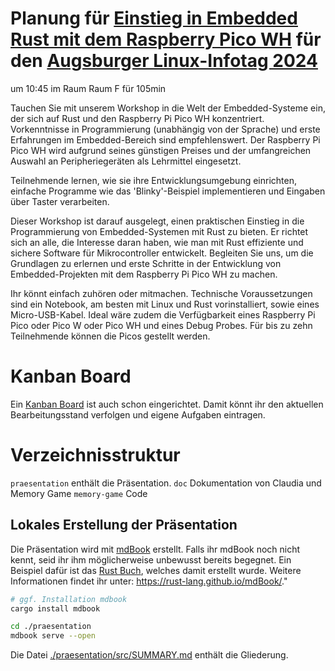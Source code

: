 # Planung für [Einstieg in Embedded Rust mit dem Raspberry Pico WH](https://www.luga.de/static/LIT-2024/talks/einstieg_in_embedded_rust_mit_dem_raspberry_pico_wh/) für den [Augsburger Linux-Infotag 2024](https://www.luga.de/static/LIT-2024)

um 10:45 im Raum  Raum F für 105min

Tauchen Sie mit unserem Workshop in die Welt der Embedded-Systeme ein, der sich auf Rust und den Raspberry Pi Pico WH konzentriert. Vorkenntnisse in Programmierung (unabhängig von der Sprache) und erste Erfahrungen im Embedded-Bereich sind empfehlenswert. Der Raspberry Pi Pico WH wird aufgrund seines günstigen Preises und der umfangreichen Auswahl an Peripheriegeräten als Lehrmittel eingesetzt.

Teilnehmende lernen, wie sie ihre Entwicklungsumgebung einrichten, einfache Programme wie das 'Blinky'-Beispiel implementieren und Eingaben über Taster verarbeiten.

Dieser Workshop ist darauf ausgelegt, einen praktischen Einstieg in die Programmierung von Embedded-Systemen mit Rust zu bieten. Er richtet sich an alle, die Interesse daran haben, wie man mit Rust effiziente und sichere Software für Mikrocontroller entwickelt. Begleiten Sie uns, um die Grundlagen zu erlernen und erste Schritte in der Entwicklung von Embedded-Projekten mit dem Raspberry Pi Pico WH zu machen.

Ihr könnt einfach zuhören oder mitmachen. Technische Voraussetzungen sind ein Notebook, am besten mit Linux und Rust vorinstalliert, sowie eines Micro-USB-Kabel. Ideal wäre zudem die Verfügbarkeit eines Raspberry Pi Pico oder Pico W oder Pico WH und eines Debug Probes. Für bis zu zehn Teilnehmende können die Picos gestellt werden.

# Kanban Board

Ein [Kanban Board](https://github.com/orgs/rust-augsburg/projects/1/views/1) ist auch schon eingerichtet. Damit könnt ihr den aktuellen Bearbeitungsstand verfolgen und eigene Aufgaben eintragen.


# Verzeichnisstruktur

`praesentation` enthält die Präsentation.
`doc` Dokumentation von Claudia und Memory Game
`memory-game` Code

## Lokales Erstellung der Präsentation

Die Präsentation wird mit [mdBook](https://rust-lang.github.io/mdBook/) erstellt. Falls ihr mdBook noch nicht kennt, seid ihr ihm möglicherweise unbewusst bereits begegnet. Ein Beispiel dafür ist das [Rust Buch](https://doc.rust-lang.org/stable/book/), welches damit erstellt wurde. Weitere Informationen findet ihr unter: <https://rust-lang.github.io/mdBook/>."


```sh
# ggf. Installation mdbook
cargo install mdbook

cd ./praesentation
mdbook serve --open
```

Die Datei [./praesentation/src/SUMMARY.md](./praesentation/src/SUMMARY.md) enthält die Gliederung.
